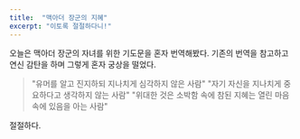 ```yaml
---
title:  "맥아더 장군의 지혜"
excerpt: "이토록 절절하다니!"
---
```


오늘은 맥아더 장군의 자녀를 위한 기도문을 혼자 번역해봤다.
기존의 번역을 참고하고 연신 감탄을 하며 그렇게 혼자 궁상을 떨었다.
>"유머를 알고 진지하되 지나치게 심각하지 않은 사람"
>"자기 자신을 지나치게 중요하다고 생각하지 않는 사람"
>"위대한 것은 소박함 속에 참된 지혜는 열린 마음속에 있음을 아는 사람"
<p>절절하다.
